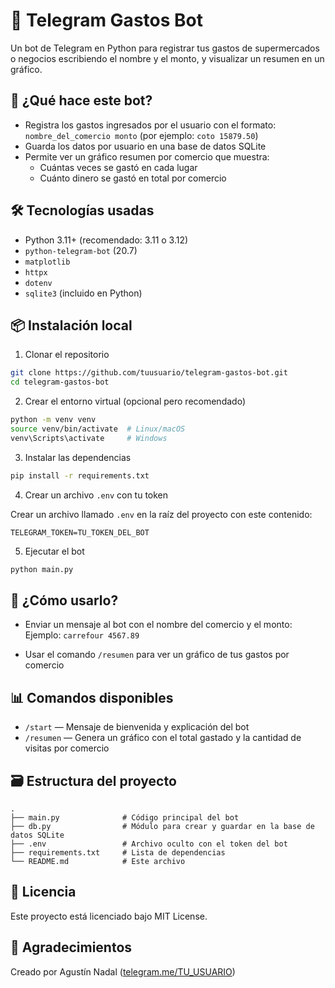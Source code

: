 
# 🧾 Telegram Gastos Bot

Un bot de Telegram en Python para registrar tus gastos de supermercados o negocios escribiendo el nombre y el monto, y visualizar un resumen en un gráfico.

## 📸 ¿Qué hace este bot?

- Registra los gastos ingresados por el usuario con el formato: `nombre_del_comercio monto` (por ejemplo: `coto 15879.50`)
- Guarda los datos por usuario en una base de datos SQLite
- Permite ver un gráfico resumen por comercio que muestra:
  - Cuántas veces se gastó en cada lugar
  - Cuánto dinero se gastó en total por comercio

## 🛠 Tecnologías usadas

- Python 3.11+ (recomendado: 3.11 o 3.12)
- `python-telegram-bot` (20.7)
- `matplotlib`
- `httpx`
- `dotenv`
- `sqlite3` (incluido en Python)

## 📦 Instalación local

1. Clonar el repositorio

```bash
git clone https://github.com/tuusuario/telegram-gastos-bot.git
cd telegram-gastos-bot
```

2. Crear el entorno virtual (opcional pero recomendado)

```bash
python -m venv venv
source venv/bin/activate  # Linux/macOS
venv\Scripts\activate     # Windows
```

3. Instalar las dependencias

```bash
pip install -r requirements.txt
```

4. Crear un archivo `.env` con tu token

Crear un archivo llamado `.env` en la raíz del proyecto con este contenido:

```env
TELEGRAM_TOKEN=TU_TOKEN_DEL_BOT
```

5. Ejecutar el bot

```bash
python main.py
```

## 👤 ¿Cómo usarlo?

- Enviar un mensaje al bot con el nombre del comercio y el monto:
  Ejemplo: `carrefour 4567.89`

- Usar el comando `/resumen` para ver un gráfico de tus gastos por comercio

## 📊 Comandos disponibles

- `/start` — Mensaje de bienvenida y explicación del bot  
- `/resumen` — Genera un gráfico con el total gastado y la cantidad de visitas por comercio  

## 🗃 Estructura del proyecto

```
.
├── main.py              # Código principal del bot
├── db.py                # Módulo para crear y guardar en la base de datos SQLite
├── .env                 # Archivo oculto con el token del bot
├── requirements.txt     # Lista de dependencias
└── README.md            # Este archivo
```

## 📄 Licencia

Este proyecto está licenciado bajo MIT License.

## 🙌 Agradecimientos

Creado por Agustín Nadal ([telegram.me/TU_USUARIO](https://t.me/TU_USUARIO))
